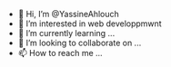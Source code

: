 - 👋 Hi, I’m @YassineAhlouch
- 👀 I’m interested in web developpmwnt
- 🌱 I’m currently learning ...
- 💞️ I’m looking to collaborate on ...
- 📫 How to reach me ...

<!---
YassineAhlouch/YassineAhlouch is a ✨ special ✨ repository because its `README.md` (this file) appears on your GitHub profile.
You can click the Preview link to take a look at your changes.
--->
